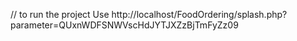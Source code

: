 // to run the project Use http://localhost/FoodOrdering/splash.php?parameter=QUxnWDFSNWVscHdJYTJXZzBjTmFyZz09 